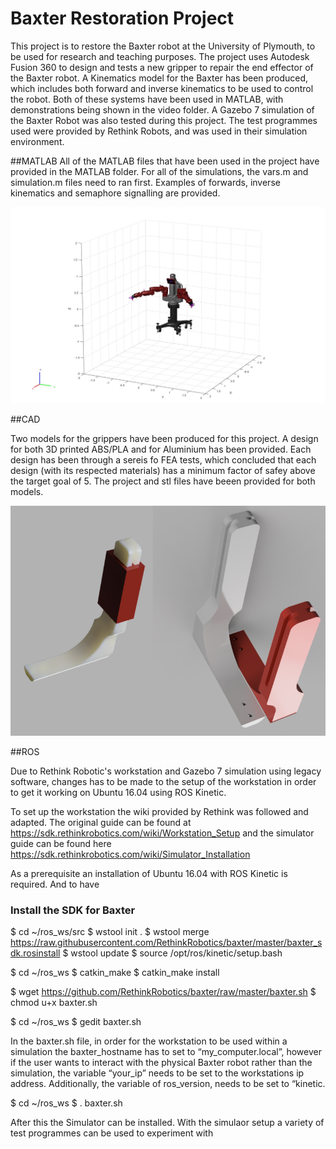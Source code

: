 # Baxter Restoration Project

This project is to restore the Baxter robot at the University of Plymouth, to be used for research and teaching purposes. The project uses Autodesk Fusion 360 to design and tests a new gripper to repair the end effector of the Baxter robot. A Kinematics model for the Baxter has been produced, which includes both forward and inverse kinematics to be used to control the robot. Both of these systems have been used in MATLAB, with demonstrations being shown in the video folder. A Gazebo 7 simulation of the Baxter Robot was also tested during this project. The test programmes used were provided by Rethink Robots, and was used in their simulation environment. 


##MATLAB
All of the MATLAB files that have been used in the project have provided in the MATLAB folder. For all of the simulations, the vars.m and simulation.m files need to ran first. Examples of forwards, inverse kinematics and semaphore signalling are provided. 

![MATLAB Baxter Model](https://github.com/bwickenden/PROJ509_Baxter_Restoration_Project/blob/master/Pictures/Kinematics/MATLAB_Model.jpg)



##CAD

Two models for the grippers have been produced for this project. A design for both 3D printed ABS/PLA and for Aluminium has been provided. Each design has been through a sereis fo FEA tests, which concluded that each design (with its respected materials) has a minimum factor of safey above the target goal of 5. The project and stl files have beeen provided for both models. 

![ABS](https://github.com/bwickenden/PROJ509_Baxter_Restoration_Project/blob/master/Pictures/CAD/ABS/Final.png)

##ROS

Due to Rethink Robotic's workstation and  Gazebo 7 simulation using legacy software, changes has to be made to the setup of the workstation in order to get it working on Ubuntu 16.04 using ROS Kinetic. 

To set up the workstation the wiki provided by Rethink was followed and adapted. The original guide can be found at https://sdk.rethinkrobotics.com/wiki/Workstation_Setup  and the simulator guide can be found here https://sdk.rethinkrobotics.com/wiki/Simulator_Installation 

As a prerequisite an installation of Ubuntu 16.04 with ROS Kinetic is required. And to have 

### Install the SDK for Baxter 
$ cd ~/ros_ws/src
$ wstool init .
$ wstool merge https://raw.githubusercontent.com/RethinkRobotics/baxter/master/baxter_sdk.rosinstall
$ wstool update
$ source /opt/ros/kinetic/setup.bash

$ cd ~/ros_ws
$ catkin_make
$ catkin_make install

$ wget https://github.com/RethinkRobotics/baxter/raw/master/baxter.sh
$ chmod u+x baxter.sh

$ cd ~/ros_ws
$ gedit baxter.sh

In the baxter.sh file, in order for the workstation to be used within a simulation the baxter_hostname has to set to “my_computer.local”, however if the user wants to interact with the physical Baxter robot rather than the simulation, the variable “your_ip” needs to be set to the workstations ip address. Additionally, the variable of ros_version, needs to be set to “kinetic.

$ cd ~/ros_ws
$ . baxter.sh

After this the Simulator can be installed. 
With the simulaor setup a variety of test programmes can be used to experiment with



